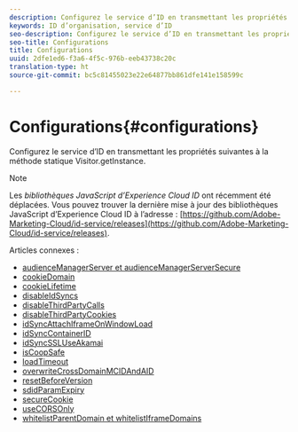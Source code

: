 ```yaml
---
description: Configurez le service d’ID en transmettant les propriétés suivantes à la méthode statique Visitor.getInstance.
keywords: ID d’organisation, service d’ID
seo-description: Configurez le service d’ID en transmettant les propriétés suivantes à la méthode statique Visitor.getInstance.
seo-title: Configurations
title: Configurations
uuid: 2dfe1ed6-f3a6-4f5c-976b-eeb43738c20c
translation-type: ht
source-git-commit: bc5c81455023e22e64877bb861dfe141e158599c

---
```



# Configurations{#configurations}

Configurez le service d’ID en transmettant les propriétés suivantes à la méthode statique Visitor.getInstance.

>[!NOTE]
>
>Les *bibliothèques JavaScript d’Experience Cloud ID* ont récemment été déplacées. Vous pouvez trouver la dernière mise à jour des bibliothèques JavaScript d’Experience Cloud ID à l’adresse : [https://github.com/Adobe-Marketing-Cloud/id-service/releases](https://github.com/Adobe-Marketing-Cloud/id-service/releases).

Articles connexes :

+ [audienceManagerServer et audienceManagerServerSecure](subdomain-config.md)
+ [cookieDomain](cookiedomain.md)
+ [cookieLifetime](cookielifetime.md)
+ [disableIdSyncs](disableidsync.md)
+ [disableThirdPartyCalls](disablethirdpartycalls.md)
+ [disableThirdPartyCookies](disable-cookies.md)
+ [idSyncAttachIframeOnWindowLoad](idsyncattachiframeonwindowload.md)
+ [idSyncContainerID](idsyncontainerid.md)
+ [idSyncSSLUseAkamai](idsyncssluseakamai.md)
+ [isCoopSafe](coopsafe.md)
+ [loadTimeout](loadtimeout.md)
+ [overwriteCrossDomainMCIDAndAID](overwrite-visitor-id.md)
+ [resetBeforeVersion](resetbeforeversion.md)
+ [sdidParamExpiry](sdidparamexpiry.md)
+ [secureCookie](securecookie.md)
+ [useCORSOnly](use-cors-only.md)
+ [whitelistParentDomain et whitelistIframeDomains](whitelistdomain.md)

